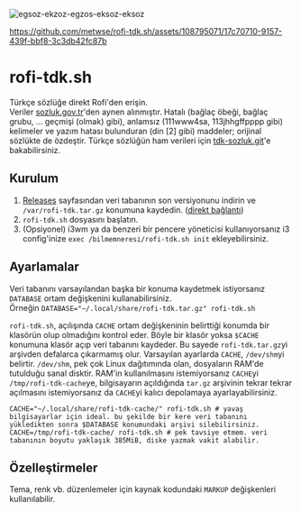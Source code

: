 ![egsoz-ekzoz-egzos-eksoz-eksoz](https://github.com/metwse/rofi-tdk.sh/assets/108795071/bcc2a3ae-e182-4b4c-90a7-2053123c655d)


https://github.com/metwse/rofi-tdk.sh/assets/108795071/17c70710-9157-439f-bbf8-3c3db42fc87b


# rofi-tdk.sh 
Türkçe sözlüğe direkt Rofi'den erişin.\
Veriler [sozluk.gov.tr](https://sozluk.gov.tr/)'den aynen alınmıştır. Hatalı (bağlaç öbeği, bağlaç grubu, … geçmişi (olmak) gibi), anlamsız (111www4sa, 113jhhgffpppp gibi) kelimeler ve yazım hatası bulunduran (din \[2\] gibi) maddeler; orijinal sözlükte de özdeştir. Türkçe sözlüğün ham verileri için [tdk-sozluk.git](https://github.com/metwse/tdk-sozluk)'e bakabilirsiniz.

## Kurulum 
1. [Releases](https://github.com/metwse/rofi-tdk.sh/releases) sayfasından veri tabanının son versiyonunu indirin ve `/var/rofi-tdk.tar.gz` konumuna kaydedin. ([direkt bağlantı](https://github.com/metwse/rofi-tdk.sh/releases/latest/download/rofi-tdk.tar.gz))
2. `rofi-tdk.sh` dosyasını başlatın.
3. (Opsiyonel) i3wm ya da benzeri bir pencere yöneticisi kullanıyorsanız i3 config'inize `exec /bilmemneresi/rofi-tdk.sh init` ekleyebilirsiniz.

## Ayarlamalar
Veri tabanını varsayılandan başka bir konuma kaydetmek istiyorsanız `DATABASE` ortam değişkenini kullanabilirsiniz.\
Örneğin `DATABASE="~/.local/share/rofi-tdk.tar.gz" rofi-tdk.sh`

`rofi-tdk.sh`, açılışında `CACHE` ortam değişkeninin belirttiği konumda bir klasörün olup olmadığını kontrol eder. Böyle bir klasör yoksa `$CACHE` konumuna klasör açıp veri tabanını kaydeder. Bu sayede `rofi-tdk.tar.gz`yi arşivden defalarca çıkarmamış olur. Varsayılan ayarlarda `CACHE`, `/dev/shm`yi belirtir. `/dev/shm`, pek çok Linux dağıtımında olan, dosyaların RAM'de tutulduğu sanal disktir. RAM'in kullanılmasını istemiyorsanız `CACHE`yi `/tmp/rofi-tdk-cache`ye, bilgisayarın açıldığında `tar.gz` arşivinin tekrar tekrar açılmasını istemiyorsanız da `CACHE`yi kalıcı depolamaya ayarlayabilirsiniz.
```
CACHE="~/.local/share/rofi-tdk-cache/" rofi-tdk.sh # yavaş bilgisayarlar için ideal. bu şekilde bir kere veri tabanını yükledikten sonra $DATABASE konumundaki arşivi silebilirsiniz.
CACHE=/tmp/rofi-tdk-cache/ rofi-tdk.sh # pek tavsiye etmem. veri tabanının boyutu yaklaşık 385MiB, diske yazmak vakit alabilir.
```

## Özelleştirmeler
Tema, renk vb. düzenlemeler için kaynak kodundaki `MARKUP` değişkenleri kullanılabilir.
